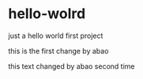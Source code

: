 # hello-wolrd
just a hello world first project

this is the first change by abao

this text changed by abao second time
